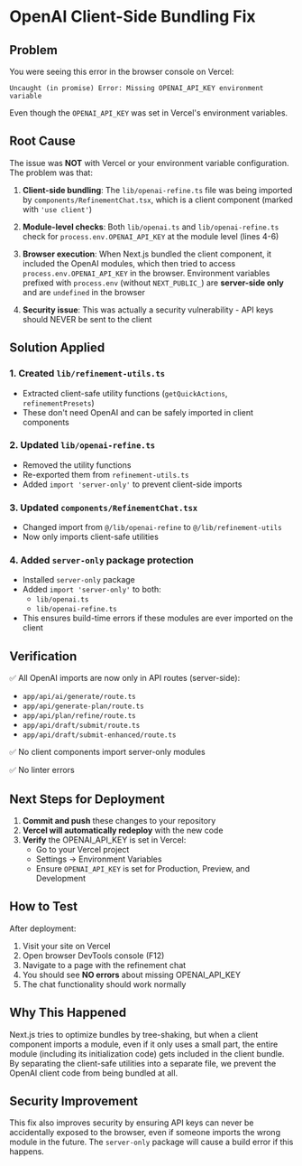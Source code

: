 # OpenAI Client-Side Bundling Fix

## Problem

You were seeing this error in the browser console on Vercel:
```
Uncaught (in promise) Error: Missing OPENAI_API_KEY environment variable
```

Even though the `OPENAI_API_KEY` was set in Vercel's environment variables.

## Root Cause

The issue was **NOT** with Vercel or your environment variable configuration. The problem was that:

1. **Client-side bundling**: The `lib/openai-refine.ts` file was being imported by `components/RefinementChat.tsx`, which is a client component (marked with `'use client'`)

2. **Module-level checks**: Both `lib/openai.ts` and `lib/openai-refine.ts` check for `process.env.OPENAI_API_KEY` at the module level (lines 4-6)

3. **Browser execution**: When Next.js bundled the client component, it included the OpenAI modules, which then tried to access `process.env.OPENAI_API_KEY` in the browser. Environment variables prefixed with `process.env` (without `NEXT_PUBLIC_`) are **server-side only** and are `undefined` in the browser

4. **Security issue**: This was actually a security vulnerability - API keys should NEVER be sent to the client

## Solution Applied

### 1. Created `lib/refinement-utils.ts`
- Extracted client-safe utility functions (`getQuickActions`, `refinementPresets`)
- These don't need OpenAI and can be safely imported in client components

### 2. Updated `lib/openai-refine.ts`
- Removed the utility functions
- Re-exported them from `refinement-utils.ts`
- Added `import 'server-only'` to prevent client-side imports

### 3. Updated `components/RefinementChat.tsx`
- Changed import from `@/lib/openai-refine` to `@/lib/refinement-utils`
- Now only imports client-safe utilities

### 4. Added `server-only` package protection
- Installed `server-only` package
- Added `import 'server-only'` to both:
  - `lib/openai.ts`
  - `lib/openai-refine.ts`
- This ensures build-time errors if these modules are ever imported on the client

## Verification

✅ All OpenAI imports are now only in API routes (server-side):
- `app/api/ai/generate/route.ts`
- `app/api/generate-plan/route.ts`
- `app/api/plan/refine/route.ts`
- `app/api/draft/submit/route.ts`
- `app/api/draft/submit-enhanced/route.ts`

✅ No client components import server-only modules

✅ No linter errors

## Next Steps for Deployment

1. **Commit and push** these changes to your repository
2. **Vercel will automatically redeploy** with the new code
3. **Verify** the OPENAI_API_KEY is set in Vercel:
   - Go to your Vercel project
   - Settings → Environment Variables
   - Ensure `OPENAI_API_KEY` is set for Production, Preview, and Development

## How to Test

After deployment:
1. Visit your site on Vercel
2. Open browser DevTools console (F12)
3. Navigate to a page with the refinement chat
4. You should see **NO errors** about missing OPENAI_API_KEY
5. The chat functionality should work normally

## Why This Happened

Next.js tries to optimize bundles by tree-shaking, but when a client component imports a module, even if it only uses a small part, the entire module (including its initialization code) gets included in the client bundle. By separating the client-safe utilities into a separate file, we prevent the OpenAI client code from being bundled at all.

## Security Improvement

This fix also improves security by ensuring API keys can never be accidentally exposed to the browser, even if someone imports the wrong module in the future. The `server-only` package will cause a build error if this happens.

